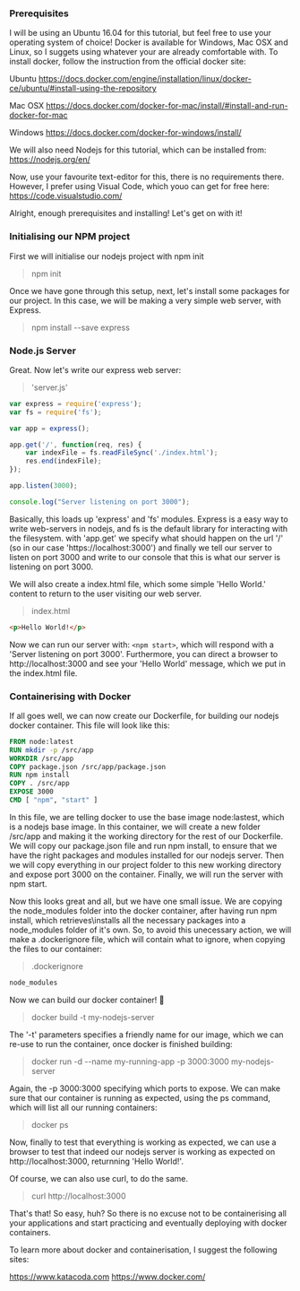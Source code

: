 
### Prerequisites

I will be using an Ubuntu 16.04 for this tutorial, but feel free to use your operating system of choice! Docker is available for Windows, Mac OSX and Linux, so I suggets using whatever your are already comfortable with. To install docker, follow the instruction from the official docker site: 

Ubuntu
https://docs.docker.com/engine/installation/linux/docker-ce/ubuntu/#install-using-the-repository

Mac OSX
https://docs.docker.com/docker-for-mac/install/#install-and-run-docker-for-mac

Windows
https://docs.docker.com/docker-for-windows/install/

We will also need Nodejs for this tutorial, which can be installed from: https://nodejs.org/en/

Now, use your favourite text-editor for this, there is no requirements there. However, I prefer using Visual Code, which youo can get for free here: https://code.visualstudio.com/

Alright, enough prerequisites and installing! Let's get on with it!

### Initialising our NPM project

First we will initialise our nodejs project with npm init

> npm init

Once we have gone through this setup, next, let's install some packages for our project. In this case, we will be making a very simple web server, with Express.

> npm install --save express

### Node.js Server

Great. Now let's write our express web server:

> 'server.js'
```javascript
var express = require('express');
var fs = require('fs');

var app = express();

app.get('/', function(req, res) {
    var indexFile = fs.readFileSync('./index.html');
    res.end(indexFile);
});

app.listen(3000);

console.log("Server listening on port 3000");
```
Basically, this loads up 'express' and 'fs' modules. Express is a easy way to write web-servers in nodejs, and fs is the default library for interacting with the filesystem. with 'app.get' we specify what should happen on the url '/' (so in our case 'https://localhost:3000') and finally we tell our server to listen on port 3000 and write to our console that this is what our server is listening on port 3000.

We will also create a index.html file, which some simple 'Hello World.' content to return to the user visiting our web server.

> index.html
```html
<p>Hello World!</p>
```

Now we can run our server with: `<npm start>`, which will respond with a 'Server listening on port 3000'. Furthermore, you can direct a browser to http://localhost:3000 and see your 'Hello World' message, which we put in the index.html file. 

### Containerising with Docker

If all goes well, we can now create our Dockerfile, for building our nodejs docker container. This file will look like this: 

``` dockerfile
FROM node:latest
RUN mkdir -p /src/app
WORKDIR /src/app
COPY package.json /src/app/package.json
RUN npm install
COPY . /src/app
EXPOSE 3000
CMD [ "npm", "start" ]
```

In this file, we are telling docker to use the base image node:lastest, which is a nodejs base image. In this container, we will create a new folder /src/app and making it the working directory for the rest of our Dockerfile. We will copy our package.json file and run npm install, to ensure that we have the right packages and modules installed for our nodejs server. Then we will copy everything in our project folder to this new working directory and expose port 3000 on the container. Finally, we will run the server with npm start.

Now this looks great and all, but we have one small issue. We are copying the node_modules folder into the docker container, after having run npm install, which retrieves\installs all the necessary packages into a node_modules folder of it's own. So, to avoid this unecessary action, we will make a .dockerignore file, which will contain what to ignore, when copying the files to our container:

> .dockerignore
``` html
node_modules
```

Now we can build our docker container! :clap:

> docker build -t my-nodejs-server

The '-t' parameters specifies a friendly name for our image, which we can re-use to run the container, once docker is finished building:

> docker run -d --name my-running-app -p 3000:3000 my-nodejs-server

Again, the -p 3000:3000 specifying which ports to expose. We can make sure that our container is running as expected, using the ps command, which will list all our running containers: 

> docker ps

Now, finally to test that everything is working as expected, we can use a browser to test that indeed our nodejs server is working as expected on http://localhost:3000, returnning 'Hello World!'.

Of course, we can also use curl, to do the same.

> curl http://localhost:3000

That's that! So easy, huh? So there is no excuse not to be containerising all your applications and start practicing and eventually deploying with docker containers. 

To learn more about docker and containerisation, I suggest the following sites: 

https://www.katacoda.com
https://www.docker.com/